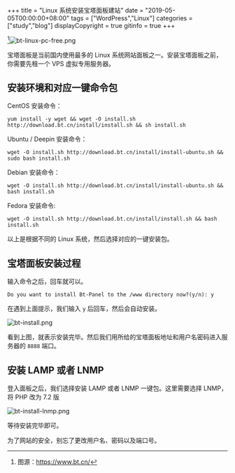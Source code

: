 +++
title = "Linux 系统安装宝塔面板建站"
date = "2019-05-05T00:00:00+08:00"
tags = ["WordPress","Linux"]
categories = ["study","blog"]
displayCopyright = true
gitinfo = true
+++

[^1]![bt-linux-pc-free.png](/images/bt-linux-pc-free.png "宝塔面板")

宝塔面板是当前国内使用最多的 Linux 系统网站面板之一。安装宝塔面板之前，你需要先租一个 VPS 虚拟专用服务器。

## 安装环境和对应一键命令包

CentOS 安装命令：

```
yum install -y wget && wget -O install.sh http://download.bt.cn/install/install.sh && sh install.sh
```

Ubuntu / Deepin 安装命令：

```
wget -O install.sh http://download.bt.cn/install/install-ubuntu.sh && sudo bash install.sh
```

Debian 安装命令：

```
wget -O install.sh http://download.bt.cn/install/install-ubuntu.sh && bash install.sh
```

Fedora 安装命令:

```
wget -O install.sh http://download.bt.cn/install/install.sh && bash install.sh
```

以上是根据不同的 Linux 系统，然后选择对应的一键安装包。

## 宝塔面板安装过程

输入命令之后，回车就可以。

```
Do you want to install Bt-Panel to the /www directory now?(y/n): y
```

在遇到上面提示，我们输入 `y` 后回车，然后会自动安装。

![bt-install.png](/images/bt-install.png)

看到上图，就表示安装完毕。然后我们用所给的宝塔面板地址和用户名密码进入服务器的 `8888` 端口。

## 安装 LAMP 或者 LNMP

登入面板之后，我们选择安装 LAMP 或者 LNMP 一键包。这里需要选择 LNMP，将 PHP 改为 7.2 版

![bt-install-lnmp.png](/images/bt-install-lnmp.png)

等待安装完毕即可。

<p id="div-warning">为了网站的安全，别忘了更改用户名、密码以及端口号。</p>

[^1]: 图源：<https://www.bt.cn/>